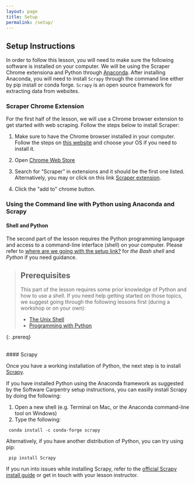 ```yaml
---
layout: page
title: Setup
permalink: /setup/
---
```


## Setup Instructions
In order to follow this lesson, you will need to make sure the following software is installed on your computer. 
We will be using the Scraper Chrome extensiona and Python through [Anaconda](https://www.anaconda.com/products/distribution). After installing Anaconda, you will need to install `Scrapy` through the command line either by pip install 
or conda forge. `Scrapy` is an open source framework for extracting data from websites. 

### Scraper Chrome Extension

For the first half of the lesson, we will use a Chrome browser extension to get started with web scraping. Follow the steps below to install Scraper:

1. Make sure to have the Chrome browser installed in your computer. Follow the steps on [this website](https://chromeenterprise.google/browser/download/?utm_source=adwords&utm_medium=cpc&utm_campaign=2022-H1-chromebrowser-paidmed-paiddisplay-other-chromebrowserent&utm_term=downloadnow-chrome-browser-download&utm_content=GCEJ&brand=GCEJ&gclid=CjwKCAjw9qiTBhBbEiwAp-GE0U3sZqNSBoMSkTrxi2fMdK3Xajoq7KFOuEsMfa9o2KnE5vXBnzLovBoCP1IQAvD_BwE&gclsrc=aw.ds#windows-tab) and choose your OS if you need to install it.

2. Open [Chrome Web Store](https://chrome.google.com/webstore/category/extensions)

3. Search for “Scraper” in extensions and it should be the first one listed. Alternatively, you may or click on this link [Scraper extension](https://chrome.google.com/webstore/detail/scraper/mbigbapnjcgaffohmbkdlecaccepngjd).

4. Click the "add to" chrome button.

### Using the Command line with Python using Anaconda and Scrapy

#### Shell and Python
The second part of the lesson requires the Python programming language and access to a command-line interface (shell) on your computer.
Please refer to [where are we going with the setup link?]() for
*the Bash shell* and *Python* if you need guidance.

> ## Prerequisites
> This part of the lesson requires some prior knowledge of Python and how to use a shell.
> If you need help getting started on those topics, we suggest going through the following
> lessons first (during a workshop or on your own):
>
> * [The Unix Shell](http://swcarpentry.github.io/shell-novice/)
> * [Programming with Python](http://swcarpentry.github.io/python-novice-inflammation/)
>
{: .prereq}

<br/>
#### Scrapy

Once you have a working installation of Python, the next step is to install [Scrapy](https://scrapy.org/).

If you have installed Python using the Anaconda framework as suggested by the Software Carpentry setup instructions,
you can easilly install Scrapy by doing the following:

1. Open a new shell (e.g. Terminal on Mac, or the Anaconda command-line tool on Windows)
2. Type the following:

```
 conda install -c conda-forge scrapy
```

Alternatively, if you have another distribution of Python, you can try using pip:

```
 pip install Scrapy
```

If you run into issues while installing Scrapy, refer to the
[official Scrapy install guide](https://doc.scrapy.org/en/latest/intro/install.html#intro-install)
or get in touch with your lesson instructor.

